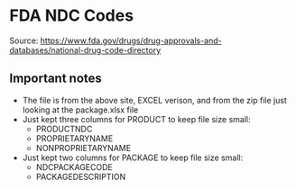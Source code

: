 # FDA NDC Codes
Source: https://www.fda.gov/drugs/drug-approvals-and-databases/national-drug-code-directory

## Important notes 
- The file is from the above site, EXCEL verison, and from the zip file just looking at the package.xlsx file 
- Just kept three columns for PRODUCT to keep file size small:
    - PRODUCTNDC
    - PROPRIETARYNAME
    - NONPROPRIETARYNAME
- Just kept two columns for PACKAGE to keep file size small: 
    - NDCPACKAGECODE
    - PACKAGEDESCRIPTION 
 
